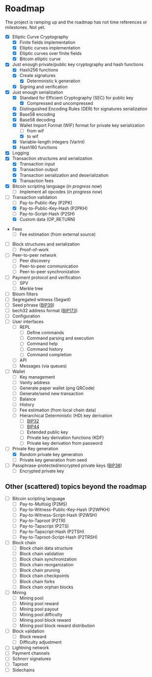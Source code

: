 # Roadmap

The project is ramping up and the roadmap has not time references or milestones. Not yet.

- [X] Elliptic Curve Cryptography
  - [X] Finite fields implementation
  - [X] Elliptic curves implementation
  - [X] Elliptic curves over finite fields
  - [X] Bitcoin elliptic curve
- [X] Just enough private/public key cryptography and hash functions
  - [X] Hash256 functions
  - [X] Create signatures
    - [X] Deterministic k generation
  - [X] Signing and verification
- [X] Just enough serialization
  - [X] Standard for Efficient Cryptography (SEC) for public key
    - [X] Compressed and uncompressed
  - [X] Distinguished Encoding Rules (DER) for signatures serialization 
  - [X] Base58 encoding
  - [X] Base58 decoding
  - [X] Wallet Import Format (WIF) format for private key serialization
    - [ ] from wif
    - [X] to wif
  - [X] Variable-length integers (VarInt)
  - [X] Hash160 functions
- [X] Logging
- [X] Transaction structures and serialization
  - [X] Transaction input
  - [X] Transaction output
  - [X] Transaction serialization and deserialization
  - [X] Transaction fees
- [X] Bitcoin scripting language (_*in progress now*_)
  - [ ] Implement all opcodes (_*in progress now*_)
- [ ] Transaction validation
  - [ ] Pay-to-Public-Key (P2PK)
  - [X] Pay-to-Public-Key-Hash (P2PKH)
  - [ ] Pay-to-Script-Hash (P2SH)
  - [X] Custom data (OP_RETURN)
- Fees
  - [ ] Fee estimation (from external source)
- [ ] Block structures and serialization
  - [ ] Proof-of-work
- [ ] Peer-to-peer network
  - [ ] Peer discovery
  - [ ] Peer-to-peer communication
  - [ ] Peer-to-peer synchronization
- [ ] Payment protocol and verification
  - [ ] SPV
  - [ ] Merkle tree
- [ ] Bloom filters
- [ ] Segregated witness (Segwit)
- [ ] Seed phrase ([BIP39](https://github.com/bitcoin/bips/blob/master/bip-0039.mediawiki))
- [ ] bech32 address format ([BIP173](https://github.com/bitcoin/bips/blob/master/bip-0173.mediawiki))
- [ ] Configuration
- [ ] User interfaces
  - [ ] REPL
    - [ ] Define commands
    - [ ] Command parsing and execution
    - [ ] Command help
    - [ ] Command history
    - [ ] Command completion
  - [ ] API
  - [ ] Messages (via queues)
- [ ] Wallet
  - [ ] Key management
  - [ ] Vanity address
  - [ ] Generate paper wallet (png QRCode)
  - [ ] Generate/send new transaction
  - [ ] Balance
  - [ ] History
  - [ ] Fee estimation (from local chain data)
  - [ ] Hierarchical Deterministic (HD) key derivation
    - [ ] [BIP32](https://github.com/bitcoin/bips/blob/master/bip-0032.mediawiki)
    - [ ] [BIP44](https://github.com/bitcoin/bips/blob/master/bip-0044.mediawiki)
    - [ ] Extended public key
    - [ ] Private key derivation functions (KDF)
    - [ ] Private key derivation from password
- [ ] Private Key generation
  - [X] Random private key generation
  - [ ] Private key generation from seed
- [ ] Passphrase-protected/encrypted private keys ([BIP38](https://github.com/bitcoin/bips/blob/master/bip-0038.mediawiki))
  - [ ] Encrypted private key

## Other (scattered) topics beyond the roadmap

- [ ] Bitcoin scripting language
  - [ ] Pay-to-Multisig (P2MS)
  - [ ] Pay-to-Witness-Public-Key-Hash (P2WPKH)
  - [ ] Pay-to-Witness-Script-Hash (P2WSH)
  - [ ] Pay-to-Taproot (P2TR)
  - [ ] Pay-to-Tapscript (P2TS)
  - [ ] Pay-to-Tapscript-Hash (P2TSH)
  - [ ] Pay-to-Taproot-Script-Hash (P2TRSH)
- [ ] Block chain
  - [ ] Block chain data structure
  - [ ] Block chain validation
  - [ ] Block chain synchronization
  - [ ] Block chain reorganization
  - [ ] Block chain pruning
  - [ ] Block chain checkpoints
  - [ ] Block chain forks
  - [ ] Block chain orphan blocks
- [ ] Mining
  - [ ] Mining pool
  - [ ] Mining pool reward
  - [ ] Mining pool payout
  - [ ] Mining pool difficulty
  - [ ] Mining pool block reward
  - [ ] Mining pool block reward distribution
- [ ] Block validation
  - [ ] Block reward
  - [ ] Difficulty adjustment
- [ ] Lightning network
- [ ] Payment channels
- [ ] Schnorr signatures
- [ ] Taproot
- [ ] Sidechains
